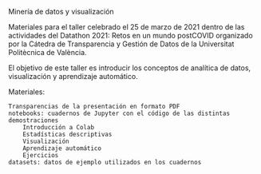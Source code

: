 Minería de datos y visualización

Materiales para el taller celebrado el 25 de marzo de 2021 dentro de las actividades del Datathon 2021: Retos en un mundo postCOVID organizado por la Cátedra de Transparencia y Gestión de Datos de la Universitat Politècnica de València.

El objetivo de este taller es introducir los conceptos de analítica de datos, visualización y aprendizaje automático.

Materiales:

    Transparencias de la presentación en formato PDF
    notebooks: cuadernos de Jupyter con el código de las distintas demostraciones
        Introducción a Colab
        Estadísticas descriptivas
        Visualización
        Aprendizaje automático
        Ejercicios
    datasets: datos de ejemplo utilizados en los cuadernos
